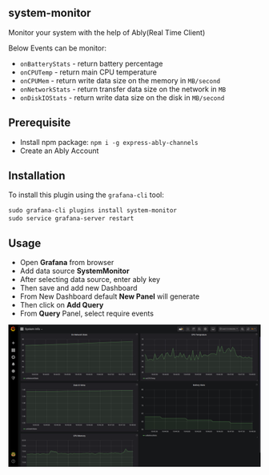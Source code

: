 ## system-monitor

Monitor your system with the help of Ably(Real Time Client)

Below Events can be monitor:

 * `onBatteryStats` - return battery percentage
 * `onCPUTemp` - return main CPU temperature
 * `onCPUMem` - return write data size on the memory in `MB/second`
 * `onNetworkStats` - return transfer data size on the network in `MB`
 * `onDiskIOStats` - return write data size on the disk in `MB/second`
 
## Prerequisite

 * Install npm package: `npm i -g express-ably-channels`
 * Create an Ably Account

## Installation

To install this plugin using the `grafana-cli` tool:
```
sudo grafana-cli plugins install system-monitor
sudo service grafana-server restart
```

## Usage

 * Open **Grafana** from browser
 * Add data source **SystemMonitor**
 * After selecting data source, enter ably key
 * Then save and add new Dashboard
 * From New Dashboard default **New Panel** will generate
 * Then click on **Add Query**
 * From **Query** Panel, select require events


![Img](https://github.com/Nishchit14/ably-grafana-plugin/blob/master/Screenshot/SystemMonitor.png?raw=true)
